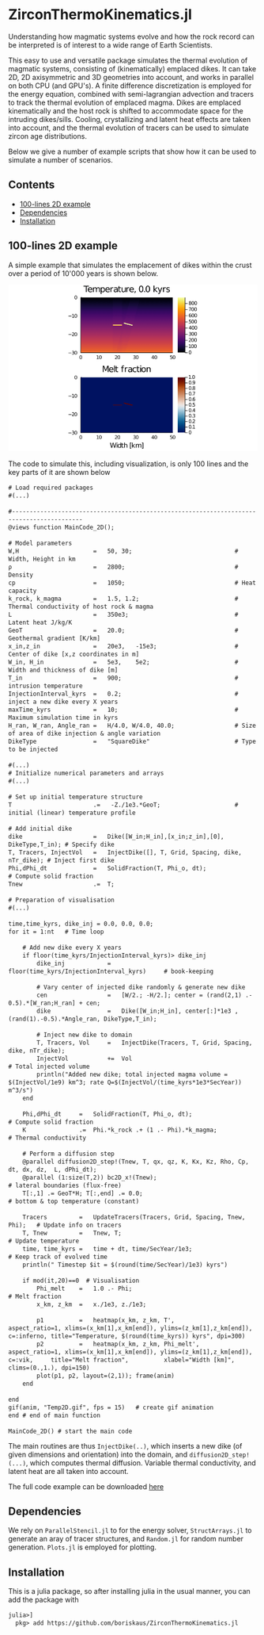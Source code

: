 # ZirconThermoKinematics.jl

Understanding how magmatic systems evolve and how the rock record can be interpreted is of interest to a wide range of Earth Scientists.

This easy to use and versatile package simulates the thermal evolution of magmatic systems, consisting of (kinematically) emplaced dikes. It can take 2D, 2D axisymmetric and 3D geometries into account, and works in parallel on both CPU (and GPU's). A finite difference discretization is employed for the energy equation, combined with semi-lagrangian advection and tracers to track the thermal evolution of emplaced magma. Dikes are emplaced kinematically and the host rock is shifted to accommodate space for the intruding dikes/sills. Cooling, crystallizing and latent heat effects are taken into account, and the thermal evolution of tracers can be used to simulate zircon age distributions.

Below we give a number of example scripts that show how it can be used to simulate a number of scenarios.


## Contents
  - [100-lines 2D example](#100-lines-2d-example)
  - [Dependencies](#dependencies)
  - [Installation](#installation)

## 100-lines 2D example
A simple example that simulates the emplacement of dikes within the crust over a period of 10'000 years is shown below. 

![2-D dike intrusion](examples/movies/Example2D.gif)

The code to simulate this, including visualization, is only 100 lines and the key parts of it are shown below
```
# Load required packages
#(...) 

#------------------------------------------------------------------------------------------
@views function MainCode_2D();

# Model parameters
W,H                     =   50, 30;                             # Width, Height in km
ρ                       =   2800;                               # Density 
cp                      =   1050;                               # Heat capacity
k_rock, k_magma         =   1.5, 1.2;                           # Thermal conductivity of host rock & magma
L                       =   350e3;                              # Latent heat J/kg/K
GeoT                    =   20.0;                               # Geothermal gradient [K/km]
x_in,z_in               =   20e3,   -15e3;                      # Center of dike [x,z coordinates in m]
W_in, H_in              =   5e3,    5e2;                        # Width and thickness of dike [m]
T_in                    =   900;                                # intrusion temperature
InjectionInterval_kyrs  =   0.2;                                # inject a new dike every X years
maxTime_kyrs            =   10;                                 # Maximum simulation time in kyrs
H_ran, W_ran, Angle_ran =   H/4.0, W/4.0, 40.0;                 # Size of area of dike injection & angle variation   
DikeType                =   "SquareDike"                        # Type to be injected

#(...) 
# Initialize numerical parameters and arrays
#(...) 

# Set up initial temperature structure
T                       .=   -Z./1e3.*GeoT;                     # initial (linear) temperature profile

# Add initial dike
dike                    =   Dike([W_in;H_in],[x_in;z_in],[0], DikeType,T_in); # Specify dike 
T, Tracers, InjectVol   =   InjectDike([], T, Grid, Spacing, dike, nTr_dike); # Inject first dike
Phi,dPhi_dt             =   SolidFraction(T, Phi_o, dt);                      # Compute solid fraction
Tnew                    .=  T;                                         

# Preparation of visualisation
#(...)

time,time_kyrs, dike_inj = 0.0, 0.0, 0.0;
for it = 1:nt   # Time loop

    # Add new dike every X years
    if floor(time_kyrs/InjectionInterval_kyrs)> dike_inj                                                 
        dike_inj            =   floor(time_kyrs/InjectionInterval_kyrs)     # book-keeping
        
        # Vary center of injected dike randomly & generate new dike
        cen                 =   [W/2.; -H/2.]; center = (rand(2,1) .- 0.5).*[W_ran;H_ran] + cen;            
        dike                =   Dike([W_in;H_in], center[:]*1e3 ,(rand(1).-0.5).*Angle_ran, DikeType,T_in); 

        # Inject new dike to domain 
        T, Tracers, Vol     =   InjectDike(Tracers, T, Grid, Spacing, dike, nTr_dike);                     
        InjectVol           +=  Vol                                         # Total injected volume
        println("Added new dike; total injected magma volume = $(InjectVol/1e9) km^3; rate Q=$(InjectVol/(time_kyrs*1e3*SecYear)) m^3/s")
    end

    Phi,dPhi_dt     =   SolidFraction(T, Phi_o, dt);                        # Compute solid fraction
    K               .=  Phi.*k_rock .+ (1 .- Phi).*k_magma;                 # Thermal conductivity
    
    # Perform a diffusion step
    @parallel diffusion2D_step!(Tnew, T, qx, qz, K, Kx, Kz, Rho, Cp, dt, dx, dz,  L, dPhi_dt);  
    @parallel (1:size(T,2)) bc2D_x!(Tnew);                                  # lateral boundaries (flux-free)
    T[:,1] .= GeoT*H; T[:,end] .= 0.0;                                      # bottom & top temperature (constant)
  
    Tracers         =   UpdateTracers(Tracers, Grid, Spacing, Tnew, Phi);   # Update info on tracers 
    T, Tnew         =   Tnew, T;                                            # Update temperature
    time, time_kyrs =   time + dt, time/SecYear/1e3;                        # Keep track of evolved time
    println(" Timestep $it = $(round(time/SecYear)/1e3) kyrs")

    if mod(it,20)==0  # Visualisation
        Phi_melt    =   1.0 .- Phi;                                         # Melt fraction
        x_km, z_km  =   x./1e3, z./1e3;
 
        p1          =   heatmap(x_km, z_km, T',         aspect_ratio=1, xlims=(x_km[1],x_km[end]), ylims=(z_km[1],z_km[end]),   c=:inferno, title="Temperature, $(round(time_kyrs)) kyrs", dpi=300)
        p2          =   heatmap(x_km, z_km, Phi_melt',  aspect_ratio=1, xlims=(x_km[1],x_km[end]), ylims=(z_km[1],z_km[end]),   c=:vik,     title="Melt fraction",          xlabel="Width [km]", clims=(0.,1.), dpi=150)
        plot(p1, p2, layout=(2,1)); frame(anim)
    end

end
gif(anim, "Temp2D.gif", fps = 15)   # create gif animation
end # end of main function

MainCode_2D() # start the main code
```
The main routines are thus ``InjectDike(..)``, which inserts a new dike (of given dimensions and orientation) into the domain, and ``diffusion2D_step!(...)``, which computes thermal diffusion. Variable thermal conductivity, and latent heat are all taken into account. 

The full code example can be downloaded [here](./examples/Example2D.jl)

## Dependencies
We rely on `ParallelStencil.jl` to for the energy solver, `StructArrays.jl` to generate an aray of tracer structures, and `Random.jl` for random number generation. `Plots.jl` is employed for plotting.  

## Installation
This is a julia package, so after installing julia in the usual manner, you can add the package with 
```
julia>]
  pkg> add https://github.com/boriskaus/ZirconThermoKinematics.jl
```
